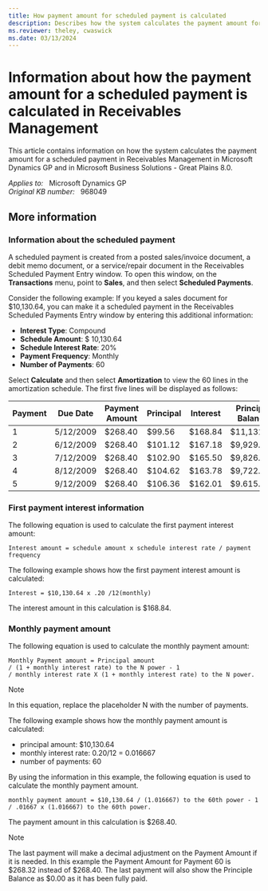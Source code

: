 ```yaml
---
title: How payment amount for scheduled payment is calculated
description: Describes how the system calculates the payment amount for a scheduled payment in Receivables Management in Microsoft Dynamics GP and in Microsoft Business Solutions - Great Plains 8.0.
ms.reviewer: theley, cwaswick
ms.date: 03/13/2024
---
```

# Information about how the payment amount for a scheduled payment is calculated in Receivables Management

This article contains information on how the system calculates the payment amount for a scheduled payment in Receivables Management in Microsoft Dynamics GP and in Microsoft Business Solutions - Great Plains 8.0.

_Applies to:_ &nbsp; Microsoft Dynamics GP  
_Original KB number:_ &nbsp; 968049

## More information

### Information about the scheduled payment

A scheduled payment is created from a posted sales/invoice document, a debit memo document, or a service/repair document in the Receivables Scheduled Payment Entry window. To open this window, on the **Transactions** menu, point to **Sales**, and then select **Scheduled Payments**.

Consider the following example: If you keyed a sales document for $10,130.64, you can make it a scheduled payment in the Receivables Scheduled Payments Entry window by entering this additional information:

- **Interest Type**: Compound
- **Schedule Amount**: $ 10,130.64
- **Schedule Interest Rate**: 20%
- **Payment Frequency**: Monthly
- **Number of Payments**: 60

Select **Calculate** and then select **Amortization** to view the 60 lines in the amortization schedule. The first five lines will be displayed as follows:

|Payment|Due Date|Payment Amount|Principal|Interest|Principal Balance|
|---|---|---|---|---|---|
|1|5/12/2009|$268.40|$99.56|$168.84|$11,131.08|
|2|6/12/2009|$268.40|$101.12|$167.18|$9,929.86|
|3|7/12/2009|$268.40|$102.90|$165.50|$9,826.96|
|4|8/12/2009|$268.40|$104.62|$163.78|$9,722.34|
|5|9/12/2009|$268.40|$106.36|$162.01|$9.615.98|

### First payment interest information

The following equation is used to calculate the first payment interest amount:

```console
Interest amount = schedule amount x schedule interest rate / payment frequency
```

The following example shows how the first payment interest amount is calculated:

```console
Interest = $10,130.64 x .20 /12(monthly)
```

The interest amount in this calculation is $168.84.

### Monthly payment amount

The following equation is used to calculate the monthly payment amount:

```console
Monthly Payment amount = Principal amount 
/ (1 + monthly interest rate) to the N power - 1 
/ monthly interest rate X (1 + monthly interest rate) to the N power.
```

> [!NOTE]
> In this equation, replace the placeholder N with the number of payments.

The following example shows how the monthly payment amount is calculated:

- principal amount: $10,130.64
- monthly interest rate: 0.20/12 = 0.016667
- number of payments: 60

By using the information in this example, the following equation is used to calculate the monthly payment amount.

```console
monthly payment amount = $10,130.64 / (1.016667) to the 60th power - 1 / .01667 x (1.016667) to the 60th power.
```

The payment amount in this calculation is $268.40.

> [!NOTE]
> The last payment will make a decimal adjustment on the Payment Amount if it is needed. In this example the Payment Amount for Payment 60 is $268.32 instead of $268.40. The last payment will also show the Principle Balance as $0.00 as it has been fully paid.
